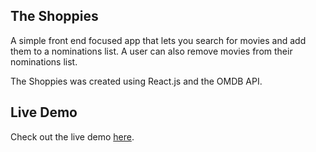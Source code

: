 ## The Shoppies

A simple front end focused app that lets you search for movies and add them to a nominations list. A user can also remove movies from their nominations list.

The Shoppies was created using React.js and the OMDB API.

## Live Demo

Check out the live demo [here](https://fervent-dijkstra-7f0290.netlify.app/).

